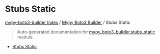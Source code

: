 # Stubs Static

[mypy-boto3-builder Index](../../README.md#mypy-boto3-builder-index) /
[Mypy Boto3 Builder](../index.md#mypy-boto3-builder) /
Stubs Static

> Auto-generated documentation for [mypy_boto3_builder.stubs_static](https://github.com/youtype/mypy_boto3_builder/blob/main/mypy_boto3_builder/stubs_static/__init__.py) module.

- [Stubs Static](#stubs-static)
